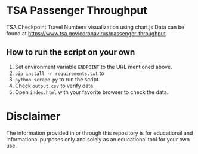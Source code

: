 # TSA Passenger Throughput

TSA Checkpoint Travel Numbers visualization using chart.js
Data can be found at https://www.tsa.gov/coronavirus/passenger-throughput.

## How to run the script on your own

1. Set environment variable `ENDPOINT` to the URL mentioned above.
2. `pip install -r requirements.txt` to 
3. `python scrape.py` to run the script.
4. Check `output.csv` to verify data.
5. Open `index.html` with your favorite browser to check the data.

# Disclaimer

The information provided in or through this repository is for educational and informational purposes only and solely as an educational tool for your own use.
